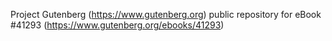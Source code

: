 Project Gutenberg (https://www.gutenberg.org) public repository for eBook #41293 (https://www.gutenberg.org/ebooks/41293)
